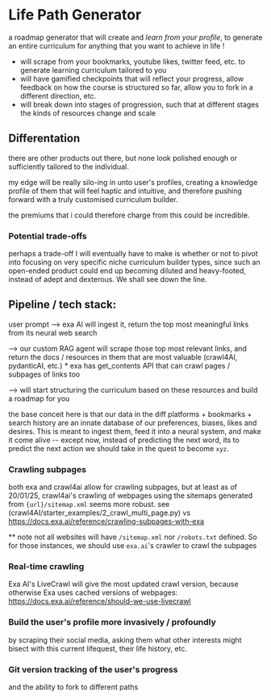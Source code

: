 # Life Path Generator

a roadmap generator that will create and _learn from your profile_, to generate an entire curriculum for anything that you want to achieve in life !

- will scrape from your bookmarks, youtube likes, twitter feed, etc. to generate learning curriculum tailored to you
- will have gamified checkpoints that will reflect your progress, allow feedback on how the course is structured so far, allow you to fork in a different direction, etc.
- will break down into stages of progression, such that at different stages the kinds of resources change and scale

## Differentation

there are other products out there, but none look polished enough or sufficiently tailored to the individual.

my edge will be really silo-ing in unto user's profiles, creating a knowledge profile of them that will feel haptic and intuitive, and therefore pushing forward with a truly customised curriculum builder.

the premiums that i could therefore charge from this could be incredible.

### Potential trade-offs

perhaps a trade-off I will eventually have to make is whether or not to pivot into focusing on very specific niche curriculum builder types, since such an open-ended product could end up becoming diluted and heavy-footed, instead of adept and dexterous. We shall see down the line.

## Pipeline / tech stack:

user prompt
--> exa AI will ingest it, return the top most meaningful links from its neural web search

--> our custom RAG agent will scrape those top most relevant links, and return the docs / resources in them that are most valuable (crawl4AI, pydanticAI, etc.) \* exa has get_contents API that can crawl pages / subpages of links too

--> will start structuring the curriculum based on these resources and build a roadmap for you

the base conceit here is that our data in the diff platforms + bookmarks + search history are an innate database of our preferences, biases, likes and desires. This is meant to ingest them, feed it into a neural system, and make it come alive -- except now, instead of predicting the next word, its to predict the next action we should take in the quest to become `xyz`.

### Crawling subpages

both exa and crawl4ai allow for crawling subpages, but at least as of 20/01/25, crawl4ai's crawling of webpages using the sitemaps generated from `{url}/sitemap.xml` seems more robust.
see (crawl4AI/starter_examples/2_crawl_multi_page.py) vs https://docs.exa.ai/reference/crawling-subpages-with-exa

\*\* note not all websites will have `/sitemap.xml` nor `/robots.txt` defined. So for those instances, we should use `exa.ai`'s crawler to crawl the subpages

### Real-time crawling

Exa AI's LiveCrawl will give the most updated crawl version, because otherwise Exa uses cached versions of webpages: https://docs.exa.ai/reference/should-we-use-livecrawl

### Build the user's profile more invasively / profoundly

by scraping their social media, asking them what other interests might bisect with this current lifequest, their life history, etc.

### Git version tracking of the user's progress

and the ability to fork to different paths
